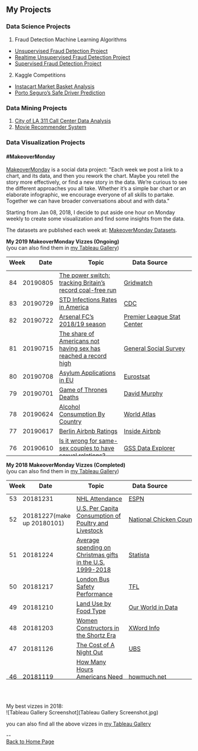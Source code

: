 <head>
 <!-- Global site tag (gtag.js) - Google Analytics -->
<script async src="https://www.googletagmanager.com/gtag/js?id=UA-112502179-1"></script>
<script>
  window.dataLayer = window.dataLayer || [];
  function gtag(){dataLayer.push(arguments);}
  gtag('js', new Date());

  gtag('config', 'UA-112502179-1');
</script>
</head>

## My Projects

### Data Science Projects
1. Fraud Detection Machine Learning Algorithms
 - [Unsupervised Fraud Detection Project](https://github.com/yudong-94/Unsupervised-Fraud-Detection-Algorithm)
 - [Realtime Unsupervised Fraud Detection Project](https://github.com/yudong-94/Realtime-Unsupervised-Fraud-Detection-Algorithm)
 - [Supervised Fraud Detection Project](https://github.com/yudong-94/Supervised-Fraud-Detection-Algorithm)
2. Kaggle Competitions
 - [Instacart Market Basket Analysis](https://github.com/yudong-94/Kaggle-Instacart-Market-Basket-Analysis)
 - [Porto Seguro’s Safe Driver Prediction](https://github.com/yudong-94/Kaggle-Safe-Driver-Prediction)


### Data Mining Projects
1. [City of LA 311 Call Center Data Analysis](https://github.com/yudong-94/City-of-LA-311-Call-Center-Data-Analysis)
2. [Movie Recommender System](https://github.com/yudong-94/My-Movie-Recommender)


### Data Visualization Projects


#### \#MakeoverMonday

[MakeoverMonday](http://www.makeovermonday.co.uk/) is a social data project:
"Each week we post a link to a chart, and its data, and then you rework the chart.
Maybe you retell the story more effectively, or find a new story in the data.
We’re curious to see the different approaches you all take. Whether it’s a simple bar chart or an elaborate infographic, we encourage everyone of all skills to partake.
Together we can have broader conversations about and with data."

Starting from Jan 08, 2018, I decide to put aside one hour on Monday weekly to create some visualization and find some insights from the data.

The datasets are published each week at: [MakeoverMonday Datasets](http://www.makeovermonday.co.uk/data/).  

**My 2019 MakeoverMonday Vizzes (Ongoing)**  
(you can also find them in [my Tableau Gallery](https://public.tableau.com/profile/yu.dong#!/))  


<table>
<thead style="display:block;width:100%;">
<tr style="display:block;">
<th align="left" width="3%">Week</th>
<th width="20%">Date</th>
<th width="40%">Topic</th>
<th align="left" width="37%">Data Source</th>
</tr>
</thead>
<tbody style="display:block;height:500px;overflow:auto;width:100%;">
<tr>
<td align="left">84</td>
<td>20190805</td>
<td><a href="https://yudong-94.github.io/personal-website/projects/data%20viz/MakeOverMonday20190805">The power switch: tracking Britain’s record coal-free run</a></td>
<td align="left"><a href="https://www.gridwatch.templar.co.uk/download.php">Gridwatch</a></td>
</tr>
<tr>
<td align="left">83</td>
<td>20190729</td>
<td><a href="https://yudong-94.github.io/personal-website/projects/data%20viz/MakeOverMonday20190729">STD Infections Rates in America</a></td>
<td align="left"><a href="https://wonder.cdc.gov/controller/datarequest/D128">CDC</a></td>
</tr>
<tr>
<td align="left">82</td>
<td>20190722</td>
<td><a href="https://yudong-94.github.io/personal-website/projects/data%20viz/MakeOverMonday20190722">Arsenal FC’s 2018/19 season</a></td>
<td align="left"><a href="https://www.premierleague.com/stats/top/players/goals">Premier League Stat Center</a></td>
</tr>
<tr>
<td align="left">81</td>
<td>20190715</td>
<td><a href="https://yudong-94.github.io/personal-website/projects/data%20viz/MakeOverMonday20190715">The share of Americans not having sex has reached a record high</a></td>
<td align="left"><a href="https://gssdataexplorer.norc.org/variables/5057/vshow">General Social Survey</a></td>
</tr>
<tr>
<td align="left">80</td>
<td>20190708</td>
<td><a href="https://yudong-94.github.io/personal-website/projects/data%20viz/MakeOverMonday20190708">Asylum Applications in EU</a></td>
<td align="left"><a href="http://appsso.eurostat.ec.europa.eu/nui/show.do?dataset=migr_asyappctza&lang=en">Eurostsat</a></td>
</tr>
<tr>
<td align="left">79</td>
<td>20190701</td>
<td><a href="https://yudong-94.github.io/personal-website/projects/data%20viz/MakeOverMonday20190701">Game of Thrones Deaths</a></td>
<td align="left"><a href="https://data.world/datasaurusrex/game-of-thones-deaths">David Murphy</a></td>
</tr>
<tr>
<td align="left">78</td>
<td>20190624</td>
<td><a href="https://yudong-94.github.io/personal-website/projects/data%20viz/MakeOverMonday20190624">Alcohol Consumption By Country</a></td>
<td align="left"><a href="https://www.worldatlas.com/articles/who-drinks-the-most-alcohol-consumption-by-country.html">World Atlas</a></td>
</tr>
<tr>
<td align="left">77</td>
<td>20190617</td>
<td><a href="https://yudong-94.github.io/personal-website/projects/data%20viz/MakeOverMonday20190617">Berlin Airbnb Ratings</a></td>
<td align="left"><a href="http://insideairbnb.com/get-the-data.html" rel="nofollow">Inside Airbnb</a></td>
</tr>
<tr>
<td align="left">76</td>
<td>20190610</td>
<td><a href="https://yudong-94.github.io/personal-website/projects/data%20viz/MakeOverMonday20190610">Is it wrong for same-sex couples to have sexual relations?</a></td>
<td align="left"><a href="https://gssdataexplorer.norc.org/trends/Gender%20&%20Marriage?measure=homosex" rel="nofollow">GSS Data Explorer</a></td>
</tr>
<tr>
<td align="left">75</td>
<td>20190603</td>
<td><a href="https://yudong-94.github.io/personal-website/projects/data%20viz/MakeOverMonday20190603">Sleepless in America?</a></td>
<td align="left"><a href="https://www.bls.gov/tus/database.htm" rel="nofollow">American Time Use Survey</a></td>
</tr>
<tr>
<td align="left">74</td>
<td>20190527</td>
<td><a href="https://yudong-94.github.io/personal-website/projects/data%20viz/MakeOverMonday20190527">CO2 emissions per capita</a></td>
<td align="left"><a href="http://api.worldbank.org/v2/en/indicator/EN.ATM.CO2E.PC?downloadformat=csv" rel="nofollow">World Bank</a></td>
</tr>
<tr>
<td align="left">73</td>
<td>20190520</td>
<td><a href="https://yudong-94.github.io/personal-website/projects/data%20viz/MakeOverMonday20190520">North American Bear Attacks</a></td>
<td align="left"><a href="https://en.wikipedia.org/wiki/List_of_fatal_bear_attacks_in_North_America" rel="nofollow">Wikipedia</a></td>
</tr>
<tr>
<td align="left">72</td>
<td>20190513</td>
<td><a href="https://yudong-94.github.io/personal-website/projects/data%20viz/MakeOverMonday20190513">Rhino Poaching in South Africa</a></td>
<td align="left"><a href="http://www.poachingfacts.com/poaching-statistics/rhino-poaching-statistics/" rel="nofollow">Department of Environmental Affairs</a></td>
</tr>
<tr>
<td align="left">71</td>
<td>20190506</td>
<td><a href="https://yudong-94.github.io/personal-website/projects/data%20viz/MakeOverMonday20190506">Major League Baseball Most Efficient Batters</a></td>
<td align="left"><a href="http://www.seanlahman.com/baseball-archive/statistics" rel="nofollow">Lahman’s Baseball Database</a></td>
</tr>
<tr>
<td align="left">70</td>
<td>20190429</td>
<td><a href="https://yudong-94.github.io/personal-website/projects/data%20viz/MakeOverMonday20190429">ISS Spacewalks</a></td>
<td align="left"><a href="https://www.nasa.gov/mission_pages/station/spacewalks/" rel="nofollow">NASA</a></td>
</tr>
<tr>
<td align="left">69</td>
<td>20190422</td>
<td><a href="https://yudong-94.github.io/personal-website/projects/data%20viz/MakeOverMonday20190422">Steph Curry’s Stadium Popcorn Rankings</a></td>
<td align="left"><a href="https://twitter.com/StephenCurry30" rel="nofollow">Stephen Curry</a></td>
</tr>
<tr>
<td align="left">68</td>
<td>20190415</td>
<td><a href="https://yudong-94.github.io/personal-website/projects/data%20viz/MakeOverMonday20190415">The words in ‘Info We Trust’</a></td>
<td align="left"><a href="https://infowetrust.com/inspire/" rel="nofollow">RJ Andrews (Author)</a></td>
</tr>
<tr>
<td align="left">67</td>
<td>20190408</td>
<td><a href="https://yudong-94.github.io/personal-website/projects/data%20viz/MakeOverMonday20190408">Ranking the States by Fiscal Condition</a></td>
<td align="left"><a href="https://www.mercatus.org/statefiscalrankings" rel="nofollow">Mercatus Center</a></td>
</tr>
<tr>
<td align="left">66</td>
<td>20190401</td>
<td><a href="https://yudong-94.github.io/personal-website/projects/data%20viz/MakeOverMonday20190401">Wastes on UK Beaches</a></td>
<td align="left"><a href="https://www.mcsuk.org/media/GBBC_2017_Report.pdf" rel="nofollow">Great British Beach Clean Report 2017</a></td>
</tr>
<tr>
<td align="left">65</td>
<td>20190325</td>
<td><a href="https://yudong-94.github.io/personal-website/projects/data%20viz/MakeOverMonday20190325">Consumer Spending by Generation</a></td>
<td align="left"><a href="https://finance.yahoo.com/news/chart-reveals-huge-difference-millennials-201133732.html" rel="nofollow">Bank of America Merrill Lynch</a></td>
</tr>
<tr>
<td align="left">64</td>
<td>20190318</td>
<td><a href="https://yudong-94.github.io/personal-website/projects/data%20viz/MakeOverMonday20190318">How do we really feel about women leaders?</a></td>
<td align="left"><a href="https://www2.kantar.com/l/208642/2018-11-23/823bj/208642/80069/The_Reykjavik_Index_for_Leadership_Report_DIGITAL.pdf" rel="nofollow">The Reykjavik Index for Leadership</a></td>
</tr>
<tr>
<td align="left">63</td>
<td>20190311</td>
<td><a href="https://yudong-94.github.io/personal-website/projects/data%20viz/MakeOverMonday20190311">Philadelphia Real Estate Transfers</a></td>
<td align="left"><a href="https://www.opendataphilly.org/" rel="nofollow">OpenDataPhilly</a></td>
</tr>
<tr>
<td align="left">62</td>
<td>20190304</td>
<td><a href="https://yudong-94.github.io/personal-website/projects/data%20viz/MakeOverMonday20190304">World Development Indicators – Health and Equality</a></td>
<td align="left"><a href="https://datacatalog.worldbank.org/dataset/world-development-indicators" rel="nofollow">World Bank</a></td>
</tr>
<tr>
<td align="left">61</td>
<td>20190225</td>
<td><a href="https://yudong-94.github.io/personal-website/projects/data%20viz/MakeOverMonday20190225">Economic value of the bicycle industry</a></td>
<td align="left"><a href="http://www.sqw.co.uk/" rel="nofollow">SQW</a></td>
</tr>
<tr>
<td align="left">60</td>
<td>20190218</td>
<td><a href="https://yudong-94.github.io/personal-website/projects/data%20viz/MakeOverMonday20190218">Which States Produce the Most Wind Energy</a></td>
<td align="left"><a href="https://www.chooseenergy.com/news/article/best-worst-ranked-states-wind-power/" rel="nofollow">American Wind Energy Association via Choose Engery</a></td>
</tr>
<tr>
<td align="left">59</td>
<td>20190211</td>
<td><a href="https://yudong-94.github.io/personal-website/projects/data%20viz/MakeOverMonday20190211">Trump’s “Executive Time”</a></td>
<td align="left"><a href="https://www.axios.com/donald-trump-private-schedules-leak-executive-time-34e67fbb-3af6-48df-aefb-52e02c334255.html" rel="nofollow">Axios</a></td>
</tr>
<tr>
<td align="left">58</td>
<td>20190204</td>
<td><a href="https://yudong-94.github.io/personal-website/projects/data%20viz/MakeOverMonday20190204">How Chinese New Year Compares With Thanksgiving</a></td>
<td align="left"><a href="https://www.statista.com/chart/3246/how-chinese-new-year-compares-with-thanksgiving/" rel="nofollow">Bloomberg via Statista</a></td>
</tr>
<tr>
<td align="left">57</td>
<td>20190128</td>
<td><a href="https://yudong-94.github.io/personal-website/projects/data%20viz/MakeOverMonday20190128">Digital Economy and Society Index (DESI)</a></td>
<td align="left"><a href="https://digital-agenda-data.eu/charts/desi-components" rel="nofollow">European Commission</a></td>
</tr>
<tr>
<td align="left">56</td>
<td>20190121</td>
<td><a href="https://yudong-94.github.io/personal-website/projects/data%20viz/MakeOverMonday20190121">Energy Use at 10 Downing Street</a></td>
<td align="left"><a href="https://platform.carbonculture.net/apps/studydata/data-download?year=2018&id=9&subject=places" rel="nofollow">CarbonCulture</a></td>
</tr>
<tr>
<td align="left">55</td>
<td>20190114</td>
<td><a href="https://yudong-94.github.io/personal-website/projects/data%20viz/MakeOverMonday20190114">How many people earned the Federal minimum wage or less in each State?</a></td>
<td align="left"><a href="https://www.bls.gov/opub/reports/minimum-wage/2017/home.htm" rel="nofollow">Bureau of Labor Statistics</a></td>
</tr>
<tr>
<td align="left">54</td>
<td>20190107</td>
<td><a href="https://yudong-94.github.io/personal-website/projects/data%20viz/MakeOverMonday20190107">Press Freedom’s Dark Horizon</a></td>
<td align="left"><a href="https://freedomhouse.org/sites/default/files/FOTP1980-FOTP2017_Public-Data.xlsx" rel="nofollow">Freedomhouse.org</a></td>
</tr>
</tbody>
</table>

**My 2018 MakeoverMonday Vizzes (Completed)**  
(you can also find them in [my Tableau Gallery](https://public.tableau.com/profile/yu.dong#!/))  

<table>
<thead style="display:block;width:100%;">
<tr style="display:block;">
<th align="left" width="3%">Week</th>
<th width="20%">Date</th>
<th width="40%">Topic</th>
<th align="left" width="37%">Data Source</th>
</tr>
</thead>
<tbody style="display:block;height:500px;overflow:auto;width:100%;">
<tr>
<td align="left">53</td>
<td>20181231</td>
<td><a href="https://yudong-94.github.io/personal-website/projects/data%20viz/MakeOverMonday20181231">NHL Attendance</a></td>
<td align="left"><a href="http://www.espn.com/nhl/attendance/_/year/2018" rel="nofollow">ESPN</a></td>
</tr>
<tr>
<td align="left">52</td>
<td>20181227(make up 20180101)</td>
<td><a href="https://yudong-94.github.io/personal-website/projects/data%20viz/MakeOverMonday20181227">U.S. Per Capita Consumption of Poultry and Livestock</a></td>
<td align="left"><a href="http://www.nationalchickencouncil.org/about-the-industry/statistics/per-capita-consumption-of-poultry-and-livestock-1965-to-estimated-2012-in-pounds/" rel="nofollow">National Chicken Council</a></td>
</tr>
<tr>
<td align="left">51</td>
<td>20181224</td>
<td><a href="https://yudong-94.github.io/personal-website/projects/data%20viz/MakeOverMonday20181224">Average spending on Christmas gifts in the U.S. 1999-2018</a></td>
<td align="left"><a href="https://www.statista.com/statistics/246963/christmas-spending-in-the-us-during-november/" rel="nofollow">Statista</a></td>
</tr>
<tr>
<td align="left">50</td>
<td>20181217</td>
<td><a href="https://yudong-94.github.io/personal-website/projects/data%20viz/MakeOverMonday20181217">London Bus Safety Performance</a></td>
<td align="left"><a href="https://tfl.gov.uk/corporate/publications-and-reports/bus-safety-data" rel="nofollow">TFL</a></td>
</tr>
<tr>
<td align="left">49</td>
<td>20181210</td>
<td><a href="https://yudong-94.github.io/personal-website/projects/data%20viz/MakeOverMonday20181210">Land Use by Food Type</a></td>
<td align="left"><a href="https://ourworldindata.org/grapher/land-use-per-gram-of-protein-by-food-type" rel="nofollow">Our World in Data</a></td>
</tr>
<tr>
<td align="left">48</td>
<td>20181203</td>
<td><a href="https://yudong-94.github.io/personal-website/projects/data%20viz/MakeOverMonday20181203">Women Constructors in the Shortz Era</a></td>
<td align="left"><a href="https://www.xwordinfo.com/" rel="nofollow">XWord Info</a></td>
</tr>
<tr>
<td align="left">47</td>
<td>20181126</td>
<td><a href="https://yudong-94.github.io/personal-website/projects/data%20viz/MakeOverMonday20181126">The Cost of A Night Out</a></td>
<td align="left"><a href="https://www.ubs.com/microsites/prices-earnings/en/stories/7-dinner-in-paris-party-in-miami-the-cheapest-and-priciest-cities-for-a-night-out/" rel="nofollow">UBS</a></td>
</tr>
<tr>
<td align="left">46</td>
<td>20181119</td>
<td><a href="https://yudong-94.github.io/personal-website/projects/data%20viz/MakeOverMonday20181119">How Many Hours Americans Need to Work to Pay Their Mortgage</a></td>
<td align="left"><a href="https://howmuch.net/sources/hours-work-afford-home" rel="nofollow">howmuch.net</a></td>
</tr>
<tr>
<td align="left">45</td>
<td>20181112</td>
<td><a href="https://yudong-94.github.io/personal-website/projects/data%20viz/MakeOverMonday20181112">Diversity in Tech</a></td>
<td align="left"><a href="https://docs.google.com/spreadsheets/d/1e5jevLJTK9Aayob2msk4Ss9qIMCqfris4m_m0kXO-7s/edit#gid=65558231" rel="nofollow">Company and Press Reports</a></td>
</tr>
<tr>
<td align="left">44</td>
<td>20181105</td>
<td><a href="https://yudong-94.github.io/personal-website/projects/data%20viz/MakeOverMonday20181105">US Population Projection by Age Group 2016-2060</a></td>
<td align="left"><a href="https://www.census.gov/data/datasets/2017/demo/popproj/2017-popproj.html" rel="nofollow">United States Census Bureau</a></td>
</tr>
<tr>
<td align="left">43</td>
<td>20181029</td>
<td><a href="https://yudong-94.github.io/personal-website/projects/data%20viz/MakeOverMonday20181029">Washing Hands After Going to the Toilet</a></td>
<td align="left"><a href="https://d25d2506sfb94s.cloudfront.net/cumulus_uploads/document/yifb4ww12p/YouGov%20washing%20hands.pdf" rel="nofollow">YouGov</a></td>
</tr>
<tr>
<td align="left">42</td>
<td>20181022</td>
<td><a href="https://yudong-94.github.io/personal-website/projects/data%20viz/MakeOverMonday20181022">Beer Cost at Every MLB Stadium</a></td>
<td align="left"><a href="https://www.teammarketing.com/" rel="nofollow">Team Marketing Report</a></td>
</tr>
<tr>
<td align="left">41</td>
<td>20181015</td>
<td><a href="https://yudong-94.github.io/personal-website/projects/data%20viz/MakeOverMonday20181015">Total Number of Women the House of Representatives: 1917-2018</a></td>
<td align="left"><a href="https://fas.org/sgp/crs/misc/RL30261.pdf" rel="nofollow">Congressional Research Service</a></td>
</tr>
<tr>
<td align="left">40</td>
<td>20181008</td>
<td><a href="https://yudong-94.github.io/personal-website/projects/data%20viz/MakeOverMonday20181008">5-Year Cancer Survival Rates in US</a></td>
<td align="left"><a href="https://ourworldindata.org/cancer#are-death-rates-from-cancer-rising" rel="nofollow">Our World in Data</a></td>
</tr>
<tr>
<td align="left">39</td>
<td>20181001</td>
<td><a href="https://yudong-94.github.io/personal-website/projects/data%20viz/MakeOverMonday20181001">Avocado Prices</a></td>
<td align="left"><a href="http://www.hassavocadoboard.com/retail/volume-and-price-data" rel="nofollow">Hass Avocado Board</a></td>
</tr>
<tr>
<td align="left">38</td>
<td>20180924</td>
<td><a href="https://yudong-94.github.io/personal-website/projects/data%20viz/MakeOverMonday20180924">Visualzing Equality</a></td>
<td align="left"><a href="http://data.em2030.org/wp-content/uploads/2018/09/EM2030-2018-Global-Report.pdf" rel="nofollow">EM 2030</a></td>
</tr>
<tr>
<td align="left">37</td>
<td>20180917</td>
<td><a href="https://yudong-94.github.io/personal-website/projects/data%20viz/MakeOverMonday20180917">Train Versus Plane in Europe</a></td>
<td align="left"><a href="https://github.com/dw-data/travel-cost">DW Data</a></td>
</tr>
<tr>
<td align="left">36</td>
<td>20180910</td>
<td><a href="https://yudong-94.github.io/personal-website/projects/data%20viz/MakeOverMonday20180910">Paying the President</a></td>
<td align="left"><a href="https://www.propublica.org/datastore/dataset/spending-at-trump-properties" rel="nofollow">ProPublica</a></td>
</tr>
<tr>
<td align="left">35</td>
<td>20180903</td>
<td><a href="https://yudong-94.github.io/personal-website/projects/data%20viz/MakeOverMonday20180903">Nike Factory Locations</a></td>
<td align="left"><a href="http://manufacturingmap.nikeinc.com/" rel="nofollow">Nike Inc.</a></td>
</tr>
<tr>
<td align="left">34</td>
<td>20180827</td>
<td><a href="https://yudong-94.github.io/personal-website/projects/data%20viz/MakeOverMonday20180827">Wearable Devices</a></td>
<td align="left"><a href="https://www.crowdflower.com/data-for-everyone/" rel="nofollow">Figure Eight</a></td>
</tr>
<tr>
<td align="left">33</td>
<td>20180820</td>
<td><a href="https://yudong-94.github.io/personal-website/projects/data%20viz/MakeOverMonday20180820">ACLED: Visualizing Conflict</a></td>
<td align="left"><a href="https://www.acleddata.com/data/" rel="nofollow">ACLED</a></td>
</tr>
<tr>
<td align="left">32</td>
<td>20180813</td>
<td><a href="https://yudong-94.github.io/personal-website/projects/data%20viz/MakeOverMonday20180813">Anthony Bourdain’s Travels</a></td>
<td align="left"><a href="https://twitter.com/christinezhang" rel="nofollow">@ChristineZhang</a></td>
</tr>
<tr>
<td align="left">31</td>
<td>20180806</td>
<td><a href="https://yudong-94.github.io/personal-website/projects/data%20viz/MakeOverMonday20180806">How Much Your Country Spends on Research &amp; Development</a></td>
<td align="left"><a href="http://data.uis.unesco.org/Index.aspx?DataSetCode=SCN_DS" rel="nofollow">UNESCO Institute for Statistics</a></td>
</tr>
<tr>
<td align="left">30</td>
<td>20180730</td>
<td><a href="https://yudong-94.github.io/personal-website/projects/data%20viz/MakeOverMonday20180730">Big Mac Index</a></td>
<td align="left"><a href="https://github.com/TheEconomist/big-mac-data/tree/master/output-data">The Economist</a></td>
</tr>
<tr>
<td align="left">29</td>
<td>20180723</td>
<td><a href="https://yudong-94.github.io/personal-website/projects/data%20viz/MakeOverMonday20180723">OECD Parental Leave System</a></td>
<td align="left"><a href="https://www.oecd.org/els/soc/PF2_1_Parental_leave_systems.pdf" rel="nofollow">OECD</a></td>
</tr>
<tr>
<td align="left">28</td>
<td>20180716</td>
<td><a href="https://yudong-94.github.io/personal-website/projects/data%20viz/MakeOverMonday20180716">Historical NBA Team Spending Against the Cap</a></td>
<td align="left"><a href="http://www.celticshub.com/2017/12/07/nba-player-salaries-1991-2017/" rel="nofollow">CeltsHub</a></td>
</tr>
<tr>
<td align="left">27</td>
<td>20180709</td>
<td><a href="https://yudong-94.github.io/personal-website/projects/data%20viz/MakeOverMonday20180709">Volcano Eruptions</a></td>
<td align="left"><a href="https://volcano.si.edu/list_volcano_holocene.cfm" rel="nofollow">Global Volcanism Program</a></td>
</tr>
<tr>
<td align="left">26</td>
<td>20180702</td>
<td><a href="https://yudong-94.github.io/personal-website/projects/data%20viz/MakeOverMonday20180702">Rat Sightings in NYC</a></td>
<td align="left"><a href="https://nycopendata.socrata.com/Social-Services/Rat-Sightings/3q43-55fe/data" rel="nofollow">NYC Open Data</a></td>
</tr>
<tr>
<td align="left">25</td>
<td>20180625</td>
<td><a href="https://yudong-94.github.io/personal-website/projects/data%20viz/MakeOverMonday20180625">London Cycle Hire Usage</a></td>
<td align="left"><a href="http://cycling.data.tfl.gov.uk/" rel="nofollow">Transport for London</a></td>
</tr>
<tr>
<td align="left">24</td>
<td>20180618</td>
<td><a href="https://yudong-94.github.io/personal-website/projects/data%20viz/MakeOverMonday20180618">U.S. Influenza Surveillance Report</a></td>
<td align="left"><a href="https://gis.cdc.gov/grasp/fluview/fluportaldashboard.html" rel="nofollow">CDC</a></td>
</tr>
<tr>
<td align="left">23</td>
<td>20180611</td>
<td><a href="https://yudong-94.github.io/personal-website/projects/data%20viz/MakeOverMonday20180611">Tourism Density Index</a></td>
<td align="left"><a href="https://intrepidgroup.bynder.com/transfer/bdd0abcac448329ed4c9057327b6ca660742e4b5ea16f18bd5a343b2c6d0d0c8" rel="nofollow">Intrepid Travel</a></td>
</tr>
<tr>
<td align="left">22</td>
<td>20180604</td>
<td><a href="https://yudong-94.github.io/personal-website/projects/data%20viz/MakeOverMonday20180604">UK Gender Gap</a></td>
<td align="left"><a href="https://www.gov.uk/report-gender-pay-gap-data" rel="nofollow">GOV.UK</a></td>
</tr>
<tr>
<td align="left">21</td>
<td>20180528</td>
<td><a href="https://yudong-94.github.io/personal-website/projects/data%20viz/MakeOverMonday20180528">The World’s Most Expensive Prime Property</a></td>
<td align="left"><a href="https://www.weforum.org/agenda/2018/04/chart-of-the-day-the-worlds-most-expensive-prime-property" rel="nofollow">WeForum</a></td>
</tr>
<tr>
<td align="left">20</td>
<td>20180521</td>
<td><a href="https://yudong-94.github.io/personal-website/projects/data%20viz/MakeOverMonday20180521">Premier League Rank Prediction Vesus Reality</a></td>
<td align="left"><a href="https://amp.theguardian.com/football/2018/may/15/premier-league-2017-18-season-predictions-versus-reality" rel="nofollow">The Guardian</a></td>
</tr>
<tr>
<td align="left">19</td>
<td>20180514</td>
<td><a href="https://yudong-94.github.io/personal-website/projects/data%20viz/MakeOverMonday20180514">Traffic Jam in Europe</a></td>
<td align="left"><a href="http://www.euronews.com/2018/02/07/which-european-commuters-spend-the-most-time-in-traffic-jams-" rel="nofollow">Euronews</a></td>
</tr>
<tr>
<td align="left">18</td>
<td>20180507</td>
<td><a href="https://yudong-94.github.io/personal-website/projects/data%20viz/MakeOverMonday20180507">Toughest Sport by Skill</a></td>
<td align="left"><a href="http://www.espn.com/espn/page2/sportSkills" rel="nofollow">ESPN</a></td>
</tr>
<tr>
<td align="left">17</td>
<td>20180430</td>
<td><a href="https://yudong-94.github.io/personal-website/projects/data%20viz/MakeOverMonday20180430">Bee Colony Loss in the US</a></td>
<td align="left"><a href="https://bip2.beeinformed.org/loss-map/" rel="nofollow">BeeInformed</a></td>
</tr>
<tr>
<td align="left">16</td>
<td>20180423</td>
<td><a href="https://yudong-94.github.io/personal-website/projects/data%20viz/MakeOverMonday20180423">Ecological Footprint per Capita</a></td>
<td align="left"><a href="https://data.world/footprint/nfa-2018-edition" rel="nofollow">Global Footprint Network</a></td>
</tr>
<tr>
<td align="left">15</td>
<td>20180416</td>
<td><a href="https://yudong-94.github.io/personal-website/projects/data%20viz/MakeOverMonday20180416">Zambia Southern Province Confirmed Malaria Cases</a></td>
<td align="left">Simulated data from <a href="http://visualizenomalaria.org" rel="nofollow">http://visualizenomalaria.org</a>, contact <a href="mailto:jdrummey@path.org">jdrummey@path.org</a> for data question</td>
</tr>
<tr>
<td align="left">14</td>
<td>20180409</td>
<td><a href="https://yudong-94.github.io/personal-website/projects/data%20viz/MakeOverMonday20180409">Arctic Sea Ice Extent</a></td>
<td align="left"><a href="https://nsidc.org/" rel="nofollow">National Snow &amp; Ice Data Center</a></td>
</tr>
<tr>
<td align="left">13</td>
<td>20180402</td>
<td><a href="https://yudong-94.github.io/personal-website/projects/data%20viz/MakeOverMonday20180402">World Wine Production</a></td>
<td align="left"><a href="http://www.oiv.int/public/medias/5287/oiv-noteconjmars2017-en.pdf" rel="nofollow">International Organisation of Vine and Wine</a></td>
</tr>
<tr>
<td align="left">12</td>
<td>20180326</td>
<td><a href="https://yudong-94.github.io/personal-website/projects/data%20viz/MakeOverMonday20180326">Top 10 Popular Chocolate Bar Brands in the UK</a></td>
<td align="left"><a href="https://www.cda.eu/" rel="nofollow">CDA</a></td>
</tr>
<tr>
<td align="left">11</td>
<td>20180319</td>
<td><a href="https://yudong-94.github.io/personal-website/projects/data%20viz/MakeOverMonday20180319">UK Pet Population</a></td>
<td align="left"><a href="https://www.pfma.org.uk/pet-population-2017" rel="nofollow">Pet Food Manufacturer’s Association</a></td>
</tr>
<tr>
<td align="left">10</td>
<td>20180312</td>
<td><a href="https://yudong-94.github.io/personal-website/projects/data%20viz/MakeOverMonday20180312">Growth in Irish Whiskey Sales</a></td>
<td align="left">
<a href="https://twitter.com/Bordbia" rel="nofollow">Board Bia</a> via <a href="https://twitter.com/TheIWSR" rel="nofollow">The IWSR</a>
</td>
</tr>
<tr>
<td align="left">9</td>
<td>20180305</td>
<td><a href="https://yudong-94.github.io/personal-website/projects/data%20viz/MakeOverMonday20180305">Survey on Gender Equality Measurements Awareness of Policymakers in Five Countries</a></td>
<td align="left"><a href="http://www.equalmeasures2030.org/products/policymaker-report/" rel="nofollow">Equal Measures 2030</a></td>
</tr>
<tr>
<td align="left">8</td>
<td>20180226</td>
<td><a href="https://yudong-94.github.io/personal-website/projects/data%20viz/MakeOverMonday20180226">World Economic Freedom</a></td>
<td align="left"><a href="https://www.fraserinstitute.org/economic-freedom/dataset" rel="nofollow">Fraser Institute</a></td>
</tr>
<tr>
<td align="left">7</td>
<td>20180219</td>
<td><a href="https://yudong-94.github.io/personal-website/projects/data%20viz/MakeOverMonday20180219">World Drugs and Medicine Trade</a></td>
<td align="left"><a href="http://www.trademap.org/Country_SelProduct_TS.aspx" rel="nofollow">TradeMap.org</a></td>
</tr>
<tr>
<td align="left">6</td>
<td>0180212</td>
<td><a href="https://yudong-94.github.io/personal-website/projects/data%20viz/MakeOverMonday20180212">The Winter Olympics</a></td>
<td align="left"><a href="http://sports-reference.com/" rel="nofollow">Sports-Reference.com</a></td>
</tr>
<tr>
<td align="left">5</td>
<td>20180205</td>
<td><a href="https://yudong-94.github.io/personal-website/projects/data%20viz/MakeOverMonday20180205">US Baseball Players Ethnicity</a></td>
<td align="left"><a href="http://sabr.org/" rel="nofollow">SABR.org</a></td>
</tr>
<tr>
<td align="left">4</td>
<td>20180129</td>
<td><a href="https://yudong-94.github.io/personal-website/projects/data%20viz/MakeOverMonday20180129">Most Profitable Companies</a></td>
<td align="left"><a href="https://www.titlemax.com/" rel="nofollow">TitleMax</a></td>
</tr>
<tr>
<td align="left">3</td>
<td>20180122</td>
<td><a href="https://yudong-94.github.io/personal-website/projects/data%20viz/MakeOverMonday20180122">Movement of Turkey Vultures in North and South America</a></td>
<td align="left"><a href="http://movebank.org/" rel="nofollow">Movebank.org</a></td>
</tr>
<tr>
<td align="left">2</td>
<td>20180115</td>
<td><a href="https://yudong-94.github.io/personal-website/projects/data%20viz/MakeOverMonday20180115">U.S. Household Income Distribution by State</a></td>
<td align="left"><a href="https://factfinder.census.gov/faces/nav/jsf/pages/index.xhtml" rel="nofollow">US Census Bureau</a></td>
</tr>
<tr>
<td align="left" width="5%">1</td>
<td width="15%">20180108</td>
<td width="45%"><a href="https://yudong-94.github.io/personal-website/projects/dataviz/MakeOverMonday20180108">Across the globe, personality is rated as more important than looks</a></td>
<td align="left" width="35%"><a href="https://d25d2506sfb94s.cloudfront.net/cumulus_uploads/document/ucgs0hwj7h/YouGov%20global%20partner%20preferences.pdf" rel="nofollow">YouGov</a></td>
</tr>
</tbody>
</table>

<br>
<br>

My best vizzes in 2018:  
![Tableau Gallery Screenshot](Tableau Gallery Screenshot.jpg)  

you can also find all the above vizzes in [my Tableau Gallery](https://public.tableau.com/profile/yu.dong#!/)  

--  
<a href="https://yudong-94.github.io/personal-website/" title="Back to Home Page">Back to Home Page</a>
